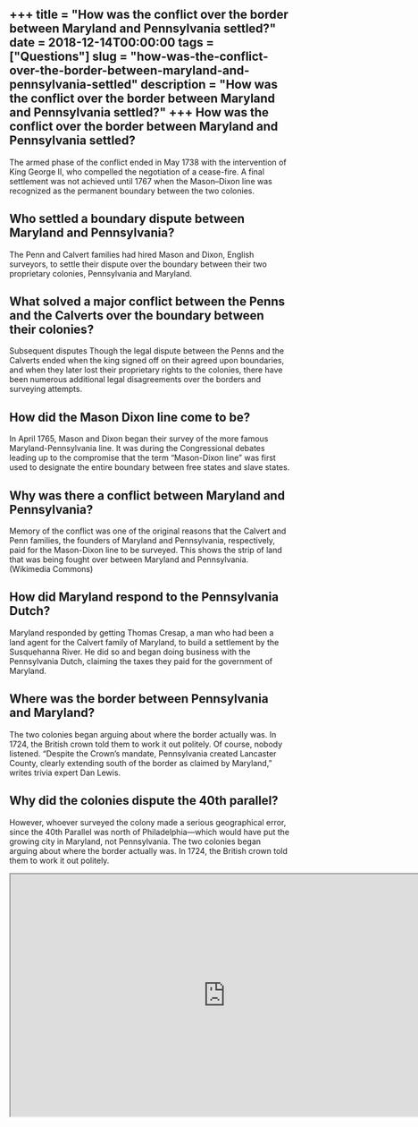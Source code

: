 +++
title = "How was the conflict over the border between Maryland and Pennsylvania settled?"
date = 2018-12-14T00:00:00
tags = ["Questions"]
slug = "how-was-the-conflict-over-the-border-between-maryland-and-pennsylvania-settled"
description = "How was the conflict over the border between Maryland and Pennsylvania settled?"
+++
How was the conflict over the border between Maryland and Pennsylvania settled?
-------------------------------------------------------------------------------

The armed phase of the conflict ended in May 1738 with the intervention of King George II, who compelled the negotiation of a cease-fire. A final settlement was not achieved until 1767 when the Mason–Dixon line was recognized as the permanent boundary between the two colonies.

Who settled a boundary dispute between Maryland and Pennsylvania?
-----------------------------------------------------------------

The Penn and Calvert families had hired Mason and Dixon, English surveyors, to settle their dispute over the boundary between their two proprietary colonies, Pennsylvania and Maryland.

What solved a major conflict between the Penns and the Calverts over the boundary between their colonies?
---------------------------------------------------------------------------------------------------------

Subsequent disputes Though the legal dispute between the Penns and the Calverts ended when the king signed off on their agreed upon boundaries, and when they later lost their proprietary rights to the colonies, there have been numerous additional legal disagreements over the borders and surveying attempts.

How did the Mason Dixon line come to be?
----------------------------------------

In April 1765, Mason and Dixon began their survey of the more famous Maryland-Pennsylvania line. It was during the Congressional debates leading up to the compromise that the term “Mason-Dixon line” was first used to designate the entire boundary between free states and slave states.

Why was there a conflict between Maryland and Pennsylvania?
-----------------------------------------------------------

Memory of the conflict was one of the original reasons that the Calvert and Penn families, the founders of Maryland and Pennsylvania, respectively, paid for the Mason-Dixon line to be surveyed. This shows the strip of land that was being fought over between Maryland and Pennsylvania. (Wikimedia Commons)

How did Maryland respond to the Pennsylvania Dutch?
---------------------------------------------------

Maryland responded by getting Thomas Cresap, a man who had been a land agent for the Calvert family of Maryland, to build a settlement by the Susquehanna River. He did so and began doing business with the Pennsylvania Dutch, claiming the taxes they paid for the government of Maryland.

Where was the border between Pennsylvania and Maryland?
-------------------------------------------------------

The two colonies began arguing about where the border actually was. In 1724, the British crown told them to work it out politely. Of course, nobody listened. “Despite the Crown’s mandate, Pennsylvania created Lancaster County, clearly extending south of the border as claimed by Maryland,” writes trivia expert Dan Lewis.

Why did the colonies dispute the 40th parallel?
-----------------------------------------------

However, whoever surveyed the colony made a serious geographical error, since the 40th Parallel was north of Philadelphia—which would have put the growing city in Maryland, not Pennsylvania. The two colonies began arguing about where the border actually was. In 1724, the British crown told them to work it out politely.

<iframe allow="accelerometer; autoplay; clipboard-write; encrypted-media; gyroscope; picture-in-picture" allowfullscreen="" class="__youtube_prefs__  epyt-is-override  no-lazyload" data-no-lazy="1" data-origheight="433" data-origwidth="770" data-skipgform_ajax_framebjll="" height="433" id="_ytid_37517" loading="lazy" src="https://www.youtube.com/embed/N3DyHPIo_2g?enablejsapi=1&autoplay=0&cc_load_policy=0&cc_lang_pref=&iv_load_policy=1&loop=0&modestbranding=0&rel=1&fs=1&playsinline=0&autohide=2&theme=dark&color=red&controls=1&" title="YouTube player" width="770"></iframe>